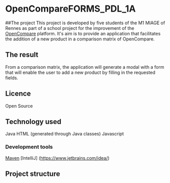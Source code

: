 # OpenCompareFORMS_PDL_1A

##The project
This project is developed by five students of the M1 MIAGE of Rennes as part of a school project for the improvement of the [OpenCompare](https://opencompare.org/) platform.
It's aim is to provide an application that facilitates the addition of a new product in a comparison matrix of OpenCompare.

## The result
From a comparison matrix, the application will generate a modal with a form that will enable the user to add a new product by filling in the requested fields.

## Licence
Open Source

## Technology used
Java
HTML (generated through Java classes)
Javascript

### Development tools
[Maven](https://maven.apache.org/)
[IntelliJ] (https://www.jetbrains.com/idea/)

## Project structure